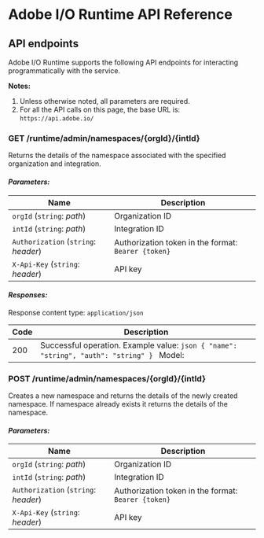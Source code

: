 # Adobe I/O Runtime API Reference

## API endpoints

Adobe I/O Runtime supports the following API endpoints for interacting programmatically with the service. 

**Notes:**
1. Unless otherwise noted, all parameters are required. 
2. For all the API calls on this page, the base URL is:  
`https://api.adobe.io/`

### GET /runtime/admin/namespaces/{orgId}/{intId}
Returns the details of the namespace associated with the specified organization and integration.

#### _Parameters:_

| Name                       | Description                                                             |
|----------------------------|-------------------------------------------------------------------------|
| `orgId` (`string`: _path_)  | Organization ID                                                        |
| `intId` (`string`: _path_)  | Integration ID                                                         |
| `Authorization` (`string`: _header_) | Authorization token in the format: `Bearer {token}`               |
| `X-Api-Key` (`string`: _header_)   | API key                                                                |

#### _Responses:_
Response content type: `application/json`

| Code | Description                                                                                |
|------|--------------------------------------------------------------------------------------------|
| 200  | Successful operation. Example value:  `json { "name": "string", "auth": "string" } ` Model:|

### POST /runtime/admin/namespaces/{orgId}/{intId}

Creates a new namespace and returns the details of the newly created namespace. If namespace already exists it returns the details of the namespace.

#### _Parameters:_


| Name                       | Description                                                             |
|----------------------------|-------------------------------------------------------------------------|
| `orgId` (`string`: _path_)  | Organization ID                                                        |
| `intId` (`string`: _path_)  | Integration ID                                                         |
| `Authorization` (`string`: _header_) | Authorization token in the format: `Bearer {token}`               |
| `X-Api-Key` (`string`: _header_)   | API key                                                                |